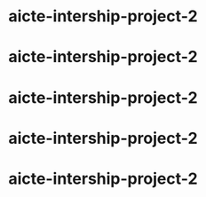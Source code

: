 # aicte-intership-project-2
# aicte-intership-project-2
# aicte-intership-project-2
# aicte-intership-project-2
# aicte-intership-project-2

